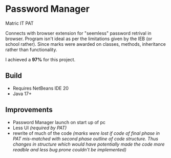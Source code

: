 # Password Manager

Matric IT PAT

Connects with browser extension for "seemless" password retrival in browser.
Program isn't ideal as per the limitations given by the IEB (or school rather). Since marks were awarded on classes, methods, inheritance rather than functionality.

I achieved a **97%** for this project.

## Build

* Requires NetBeans IDE 20
* Java 17+

## Improvements

* Password Manager launch on start up of pc
* Less UI *(required by PAT)*
* rewrite of much of the code *(marks were lost if code of final phase in PAT mis-matched with second phase outline of code structure. Thus changes in structure which would have potentially made the code more readble and less bug prone couldn't be implemented)*
